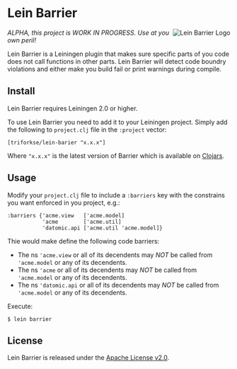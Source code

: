 Lein Barrier
============

<img src="https://raw.github.com/TriforkSE/lein-barrier/master/logo.png" alt="Lein Barrier Logo"
title="Cross thou not the barriers of code, or suffer Leiningen's devine wrath!" align="right" />

_ALPHA, this project is WORK IN PROGRESS. Use at you own peril!_

Lein Barrier is a Leiningen plugin that makes sure specific parts of
you code does not call functions in other parts.  Lein Barrier will
detect code boundry violations and either make you build fail or print
warnings during compile.


Install
-----

Lein Barrier requires Leiningen 2.0 or higher.

To use Lein Barrier you need to add it to your Leiningen
project. Simply add the following to `project.clj` file in the
`:project` vector:

    [triforkse/lein-barier "x.x.x"]

Where `"x.x.x"` is the latest version of Barrier which is available on
[Clojars](http://clojars.org/lein-barrier).


Usage
-----

Modify your `project.clj` file to include a `:barriers` key with the
constrains you want enforced in you project, e.g.:

    :barriers {'acme.view   ['acme.model]
               'acme        ['acme.util]
               'datomic.api ['acme.util 'acme.model]}

Thie would make define the following code barriers:

- The ns `'acme.view` or all of its decendents may _NOT_ be called from
  `'acme.model` or any of its decendents.
- The ns `'acme` or all of its decendents may _NOT_ be called from
  `'acme.model` or any of its decendents.
- The ns `'datomic.api` or all of its decendents may _NOT_ be called from
  `'acme.model` or any of its decendents.

Execute:

    $ lein barrier


License
-------

Lein Barrier is released under the
[Apache License v2.0](http://www.apache.org/licenses/LICENSE-2.0.html).
